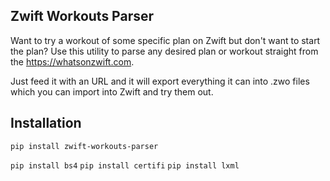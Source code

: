 Zwift Workouts Parser 
---------------------

Want to try a workout of some specific plan on Zwift but don't want to start the plan? Use this utility to parse any desired plan or workout straight from the https://whatsonzwift.com. 

Just feed it with an URL and it will export everything it can into .zwo files which you can import into Zwift and try them out. 

Installation
------------
`pip install zwift-workouts-parser`

`pip install bs4`
`pip install certifi`
`pip install lxml`